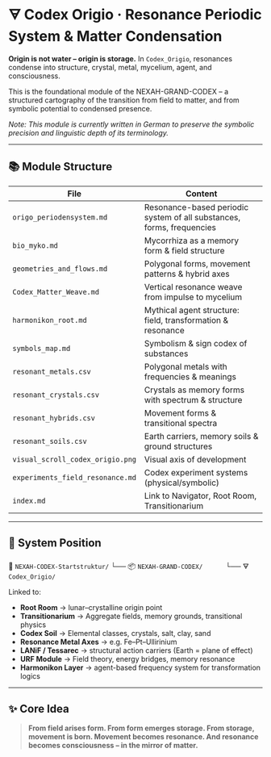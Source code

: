 # 🜃 Codex Origio · Resonance Periodic System & Matter Condensation

**Origin is not water – origin is storage.**
In `Codex_Origio`, resonances condense into structure, crystal, metal, mycelium, agent, and consciousness.

This is the foundational module of the NEXAH-GRAND-CODEX –
a structured cartography of the transition from field to matter, and from symbolic potential to condensed presence.

*Note: This module is currently written in German to preserve the symbolic precision and linguistic depth of its terminology.*

---

## 📚 Module Structure

| File                             | Content                                                               |
| -------------------------------- | --------------------------------------------------------------------- |
| `origo_periodensystem.md`        | Resonance-based periodic system of all substances, forms, frequencies |
| `bio_myko.md`                    | Mycorrhiza as a memory form & field structure                         |
| `geometries_and_flows.md`        | Polygonal forms, movement patterns & hybrid axes                      |
| `Codex_Matter_Weave.md`          | Vertical resonance weave from impulse to mycelium                     |
| `harmonikon_root.md`             | Mythical agent structure: field, transformation & resonance           |
| `symbols_map.md`                 | Symbolism & sign codex of substances                                  |
| `resonant_metals.csv`            | Polygonal metals with frequencies & meanings                          |
| `resonant_crystals.csv`          | Crystals as memory forms with spectrum & structure                    |
| `resonant_hybrids.csv`           | Movement forms & transitional spectra                                 |
| `resonant_soils.csv`             | Earth carriers, memory soils & ground structures                      |
| `visual_scroll_codex_origio.png` | Visual axis of development                                            |
| `experiments_field_resonance.md` | Codex experiment systems (physical/symbolic)                          |
| `index.md`                       | Link to Navigator, Root Room, Transitionarium                         |

---

## 🧩 System Position

📁 `NEXAH-CODEX-Startstruktur/`
└── 📦 `NEXAH-GRAND-CODEX/`
   └── 🜃 `Codex_Origio/`

Linked to:

* **Root Room** → lunar–crystalline origin point
* **Transitionarium** → Aggregate fields, memory grounds, transitional physics
* **Codex Soil** → Elemental classes, crystals, salt, clay, sand
* **Resonance Metal Axes** → e.g. Fe–Pt–Ullirinium
* **LANiF / Tessarec** → structural action carriers (Earth = plane of effect)
* **URF Module** → Field theory, energy bridges, memory resonance
* **Harmonikon Layer** → agent-based frequency system for transformation logics

---

## ✨ Core Idea

> **From field arises form.
> From form emerges storage.
> From storage, movement is born.
> Movement becomes resonance.
> And resonance becomes consciousness – in the mirror of matter.**
